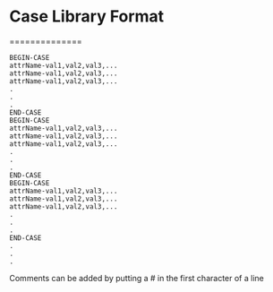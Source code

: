 # Case Library Format
==============

```
BEGIN-CASE
attrName-val1,val2,val3,...
attrName-val1,val2,val3,...
attrName-val1,val2,val3,...
.
.
.
END-CASE
BEGIN-CASE
attrName-val1,val2,val3,...
attrName-val1,val2,val3,...
attrName-val1,val2,val3,...
.
.
.
END-CASE
BEGIN-CASE
attrName-val1,val2,val3,...
attrName-val1,val2,val3,...
attrName-val1,val2,val3,...
.
.
.
END-CASE
.
.
.
```

Comments can be added by putting a # in the first character of a line